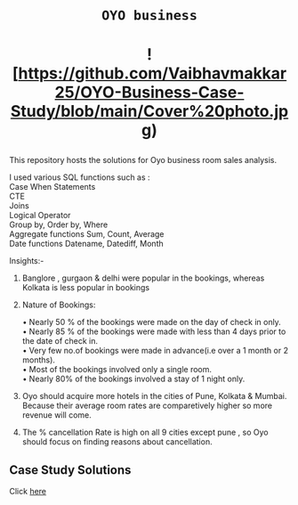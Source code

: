 # <p align="center" style="margin-top: 0px;">  **`OYO business`**
# <p align="center" style="margin-top: 0px;"> ![https://github.com/Vaibhavmakkar25/OYO-Business-Case-Study/blob/main/Cover%20photo.jpg)


This repository hosts the solutions for Oyo business room sales analysis.  

I used various SQL functions such as :          
 Case When Statements           
 CTE           
 Joins           
 Logical Operator          
 Group by, Order by, Where         
 Aggregate functions Sum, Count, Average                
 Date functions Datename, Datediff, Month           
          
Insights:-

1. Banglore , gurgaon & delhi were popular in the bookings, whereas Kolkata is less popular in bookings

2. Nature of Bookings:         
       
      • Nearly 50 % of the bookings were made on the day of check in only.       
      • Nearly 85 % of the bookings were made with less than 4 days prior to the date of check in.    
      • Very few no.of bookings were made in advance(i.e over a 1 month or 2 months).      
      • Most of the bookings involved only a single room.    
      • Nearly 80% of the bookings involved a stay of 1 night only.     
           
3. Oyo should acquire more hotels in the cities of Pune, Kolkata & Mumbai. Because their average room rates are comparetively higher so more revenue will come.         
     
4. The % cancellation Rate is high on all 9 cities except pune , so Oyo should focus on finding reasons about cancellation.    
        

## Case Study Solutions
Click [here](https://github.com/Vaibhavmakkar25/OYO-Business-Case-Study/blob/main/SqlCode_OYO_business.sql)
